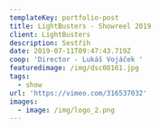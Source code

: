```yaml
---
templateKey: portfolio-post
title: LightBusters - Showreel 2019
client: LightBusters
description: Sestřih
date: 2019-07-11T09:47:43.719Z
coop: 'Director - Lukáš Vojáček '
featuredimage: /img/dsc08161.jpg
tags:
  - show
url: 'https://vimeo.com/316537032'
images:
  - image: /img/logo_2.png
---
```


